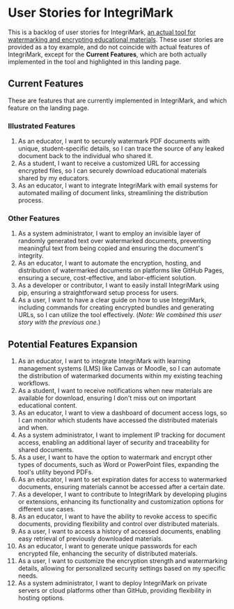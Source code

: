 # User Stories for IntegriMark

This is a backlog of user stories for IntegriMark, [an actual tool for watermarking and encrypting educational materials](https://github.com/integrimark). These user stories are provided as a toy example, and do not coincide with actual features of IntegriMark, except for the **Current Features**, which are both actually implemented in the tool and highlighted in this landing page.

## Current Features

These are features that are currently implemented in IntegriMark, and which feature on the landing page.

### Illustrated Features

1. As an educator, I want to securely watermark PDF documents with unique, student-specific details, so I can trace the source of any leaked document back to the individual who shared it.
2. As a student, I want to receive a customized URL for accessing encrypted files, so I can securely download educational materials shared by my educators.
3. As an educator, I want to integrate IntegriMark with email systems for automated mailing of document links, streamlining the distribution process.

### Other Features

1. As a system administrator, I want to employ an invisible layer of randomly generated text over watermarked documents, preventing meaningful text from being copied and ensuring the document's integrity.
2. As an educator, I want to automate the encryption, hosting, and distribution of watermarked documents on platforms like GitHub Pages, ensuring a secure, cost-effective, and labor-efficient solution.
3. As a developer or contributor, I want to easily install IntegriMark using pip, ensuring a straightforward setup process for users.
4. As a user, I want to have a clear guide on how to use IntegriMark, including commands for creating encrypted bundles and generating URLs, so I can utilize the tool effectively. (_Note: We combined this user story with the previous one._)

## Potential Features Expansion

1. As an educator, I want to integrate IntegriMark with learning management systems (LMS) like Canvas or Moodle, so I can automate the distribution of watermarked documents within my existing teaching workflows.
2. As a student, I want to receive notifications when new materials are available for download, ensuring I don't miss out on important educational content.
3. As an educator, I want to view a dashboard of document access logs, so I can monitor which students have accessed the distributed materials and when.
4. As a system administrator, I want to implement IP tracking for document access, enabling an additional layer of security and traceability for shared documents.
5. As a user, I want to have the option to watermark and encrypt other types of documents, such as Word or PowerPoint files, expanding the tool's utility beyond PDFs.
6. As an educator, I want to set expiration dates for access to watermarked documents, ensuring materials cannot be accessed after a certain date.
7. As a developer, I want to contribute to IntegriMark by developing plugins or extensions, enhancing its functionality and customization options for different use cases.
8. As an educator, I want to have the ability to revoke access to specific documents, providing flexibility and control over distributed materials.
9. As a user, I want to access a history of accessed documents, enabling easy retrieval of previously downloaded materials.
10. As an educator, I want to generate unique passwords for each encrypted file, enhancing the security of distributed materials.
11. As a user, I want to customize the encryption strength and watermarking details, allowing for personalized security settings based on my specific needs.
12. As a system administrator, I want to deploy IntegriMark on private servers or cloud platforms other than GitHub, providing flexibility in hosting options.
